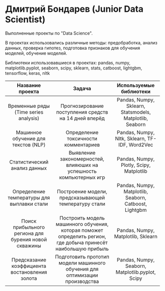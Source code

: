 # Дмитрий Бондарев (Junior Data Scientist)
Выполненные проекты по "Data Science".

В проектах использовались различные методы: предобработка, анализ данных, проверка гипотез, подготовка признаков для обучения моделей, обучение моделей.

Библиотеки использовавшиеся в проектах: pandas, numpy, matplotlib.pyplot, seaborn, scipy, sklearn, stats, catboost, lightgbm, tensorflow, keras, nltk


| Название проекта | Задача | Используемые библиотеки |
| :--------------------: | :---------------------: |:---------------------------:|
| Временные ряды (Time series analysis) | Прогнозирование поступления средств на 14 дней вперёд | Pandas, Numpy, Sklearn, Statsmodels, Matplotlib, Seaborn |
| Машинное обучение для текстов (NLP) | Определение токсичности комментариев  | Pandas, Numpy, Nltk, Sklearn, TF-IDF, Word2Vec |
| Статистический анализ данных | Выявление закономерностей, влияюших на успешность компьютерных игр  | Pandas, Numpy, Plotly, Scipy, Matplotlib |
| Определение температуры для выплавки стали | Построение модели, предсказывающей температуру стали  | Pandas, Numpy, Matplotlib, Seaborn, Catboost, Lightgbm |
| Поиск прибыльного региона для бурения новой скважины | Построить модель машинного обучения, которая поможет определить регион, где добыча принесёт наибольшую прибыль  | Pandas, Numpy, Matplotlib, Sklearn |
| Предсказание коэффициента востановления золота | Подготовить прототип модели машинного обучения для оптимизации производства  | Pandas, Numpy, Seaborn, Matplotlib.pyplot, Scipy |
